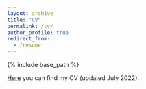 ```yaml
---
layout: archive
title: "CV"
permalink: /cv/
author_profile: true
redirect_from:
  - /resume
---
```


{% include base_path %}

[Here](https://testalorenzo.github.io/files/CV_updated_July22.pdf "LT_CV") you can find my CV (updated July 2022).
